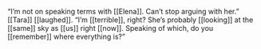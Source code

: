 “I’m not on speaking terms with [[Elena]]. Can’t stop arguing with her.” [[Tara]] [[laughed]]. “I’m [[terrible]], right? She’s probably [[looking]] at the [[same]] sky as [[us]] right [[now]]. Speaking of which, do you [[remember]] where everything is?” 







